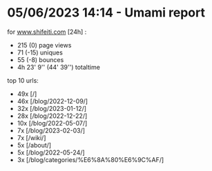 # 05/06/2023 14:14 - Umami report
for www.shifeiti.com [24h] :

 - 215 (0) page views
 - 71 (-15) uniques
 - 55 (-8) bounces
 - 4h 23' 9'' (44' 39'') totaltime


top 10 urls:
 - 49x [/]
 - 46x [/blog/2022-12-09/]
 - 32x [/blog/2023-01-12/]
 - 28x [/blog/2022-12-22/]
 - 10x [/blog/2022-05-07/]
 - 7x [/blog/2023-02-03/]
 - 7x [/wiki/]
 - 5x [/about/]
 - 5x [/blog/2022-05-24/]
 - 3x [/blog/categories/%E6%8A%80%E6%9C%AF/]


